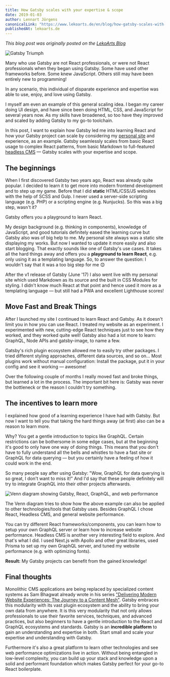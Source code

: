 ```yaml
---
title: How Gatsby scales with your expertise & scope
date: 2019-01-03
author: Lennart Jörgens
canonicalLink: "https://www.lekoarts.de/en/blog/how-gatsby-scales-with-your-expertise-and-scope"
publishedAt: lekoarts.de
---
```


_This blog post was originally posted on the [LekoArts Blog](https://www.lekoarts.de/en/blog/how-gatsby-scales-with-your-expertise-and-scope)_

![Gatsby Triumph](./images/Gatsby-Scope-Expertise.png)

Many who use Gatsby are not React professionals, or were not React professionals when they began using Gatsby. Some have used other frameworks before. Some knew JavaScript. Others still may have been entirely new to programming!

In any scenario, this individual of disparate experience and expertise was able to use, enjoy, and love using Gatsby.

I myself am even an example of this general scaling idea. I began my career doing UI design, and have since been doing HTML, CSS, and JavaScript for several years now. As my skills have broadened, so too have they improved and scaled by adding Gatsby to my go-to toolchain.

In this post, I want to explain how Gatsby led me into learning React and how your Gatsby project can scale by considering my [personal site](https://www.lekoarts.de/en) and experience, as an example. Gatsby seamlessly scales from basic React usage to complex React patterns, from basic Markdown to full-featured [headless CMS](/docs/headless-cms/) — Gatsby scales with your expertise and scope.

## The beginnings

When I first discovered Gatsby two years ago, React was already quite popular. I decided to learn it to get more into modern frontend development and to step up my game. Before that I did **static** HTML/CSS/JS websites with the help of SCSS and Gulp. I never used a server-side scripting language (e.g. PHP) or a scripting engine (e.g. Nunjucks). So this was a big step, wasn't it?

<Pullquote>Gatsby offers you a playground to learn React.</Pullquote>

My design background (e.g. thinking in components), knowledge of JavaScript, and good tutorials definitely eased the learning curve but Gatsby also was of big help to me. My personal site always was a static site displaying my works. But now I wanted to update it more easily and also start blogging. That exactly sounds like one of Gatsby's use cases. It takes all the hard things away and offers you a **playground to learn React**, e.g. only using it as a templating language. So, to answer the question: I wouldn't say that it was a too big step for me 😊

After the v1 release of Gatsby (June '17) I also went live with my personal site which used Markdown as its source and the built in CSS Modules for styling. I didn't know much React at that point and hence used it more as a templating language — but still had a PWA and excellent Lighthouse scores!

## Move Fast and Break Things

After I launched my site I continued to learn React and Gatsby. As it doesn't limit you in how you can use React. I treated my website as an experiment. I experimented with new, cutting-edge React techniques just to see how they worked, and they worked quite well! Gatsby also had a lot more to learn: GraphQL, Node APIs and gatsby-image, to name a few.

Gatsby's rich plugin ecosystem allowed me to easily try other packages. I tried different styling approaches, different data sources, and so on... Most plugins work without manual configuration: Install the package, put it in your config and see it working — awesome!

Over the following couple of months I really moved fast and broke things, but learned a lot in the process. The important bit here is: Gatsby was never the bottleneck or the reason I couldn't try something.

## The incentives to learn more

I explained how good of a learning experience I have had with Gatsby. But now I want to tell you that taking the hard things away (at first) also can be a reason to learn more.

Why? You get a gentle introduction to topics like GraphQL. Certain restrictions can be bothersome in some edge cases, but at the beginning it's good to only have one way of doing things. This means that you don't have to fully understand all the bells and whistles to have a fast site or GraphQL for data querying — but you certainly have a feeling of how it could work in the end.

So many people say after using Gatsby: "Wow, GraphQL for data querying is so great, I don't want to miss it!" And I'd say that these people definitely will try to integrate GraphQL into their other projects afterwards.

![Venn diagram showing Gatsby, React, GraphQL, and web performance](./images/Venn_React-GraphQL-Web-Performance.jpg)

The Venn diagram tries to show how the above example can also be applied to other technologies/tools that Gatsby uses. Besides GraphQL I chose React, Headless CMS, and general website performance.

You can try different React frameworks/components, you can learn how to setup your own GraphQL server or learn how to increase website performance. Headless CMS is another very interesting field to explore. And that's what I did. I used Next.js with Apollo and other great libraries, used Prisma to set up my own GraphQL server, and tuned my website performance (e.g. with optimizing fonts).

**Result:** My Gatsby projects can benefit from the gained knowledge!

## Final thoughts

Monolithic CMS applications are being replaced by specialized content systems as Sam Bhagwat already wrote in his series ["Delivering Modern Website Experiences: The Journey to a Content Mesh"](/blog/2018-10-04-journey-to-the-content-mesh). Gatsby embraces this modularity with its vast plugin ecosystem and the ability to bring your own data from anywhere. It is this very modularity that not only allows professionals to use their favorite services, techniques, and advanced practices, but also beginners to have a gentle introduction to the React and GraphQL ecosystems and standards. Gatsby is an **incredible platform** to gain an understanding and expertise in both. Start small and scale your expertise and understanding with Gatsby.

Furthermore it's also a great platform to learn other technologies and see web performance optimizations live in action. Without being entangled in low-level complexity, you can build up your stack and knowledge upon a solid and performant foundation which makes Gatsby perfect for your go-to React boilerplate.
